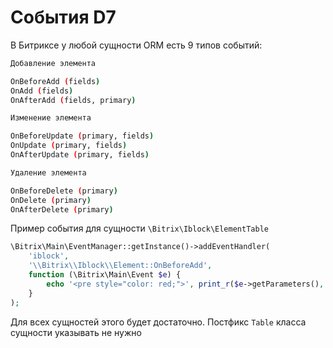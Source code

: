 # События D7

В Битриксе у любой сущности ORM есть 9 типов событий:

```bash 
Добавление элемента

OnBeforeAdd (fields)
OnAdd (fields)
OnAfterAdd (fields, primary)
```

```bash
Изменение элемента

OnBeforeUpdate (primary, fields)
OnUpdate (primary, fields)
OnAfterUpdate (primary, fields)
```

```bash
Удаление элемента

OnBeforeDelete (primary)
OnDelete (primary)
OnAfterDelete (primary)
```

Пример события для сущности `\Bitrix\Iblock\ElementTable` 

```php
\Bitrix\Main\EventManager::getInstance()->addEventHandler(
    'iblock',
    '\\Bitrix\\Iblock\\Element::OnBeforeAdd',
    function (\Bitrix\Main\Event $e) {
        echo '<pre style="color: red;">', print_r($e->getParameters(), true), '</pre>';
    }
);
```

Для всех сущностей этого будет достаточно. Постфикс `Table` класса сущности указывать не нужно